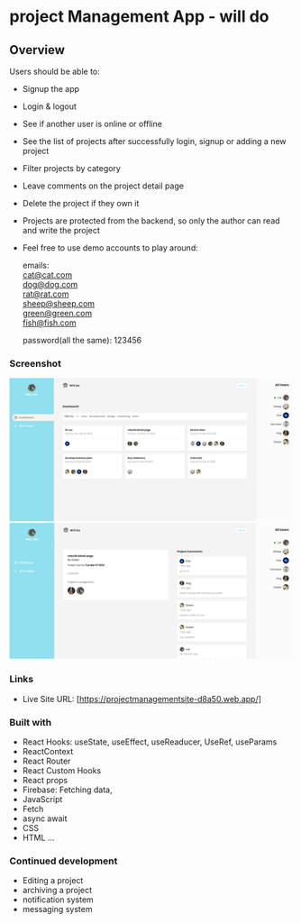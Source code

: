 # project Management App - will do

## Overview

Users should be able to:

- Signup the app
- Login & logout
- See if another user is online or offline
- See the list of projects after successfully login, signup or adding a new project
- Filter projects by category
- Leave comments on the project detail page
- Delete the project if they own it
- Projects are protected from the backend, so only the author can read and write the project
- Feel free to use demo accounts to play around:

  emails:  
  cat@cat.com  
  dog@dog.com  
  rat@rat.com  
  sheep@sheep.com  
  green@green.com  
  fish@fish.com

  password(all the same): 123456

### Screenshot

![](./1.png)
![](./2.png)

### Links

- Live Site URL: [https://projectmanagementsite-d8a50.web.app/]

### Built with

- React Hooks: useState, useEffect, useReaducer, UseRef, useParams
- ReactContext
- React Router
- React Custom Hooks
- React props
- Firebase: Fetching data,
- JavaScript
- Fetch
- async await
- CSS
- HTML
  ...

### Continued development

- Editing a project
- archiving a project
- notification system
- messaging system
